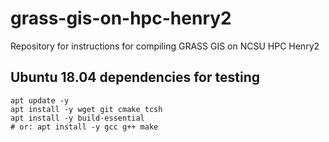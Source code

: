 # grass-gis-on-hpc-henry2

Repository for instructions for compiling GRASS GIS on NCSU HPC Henry2

## Ubuntu 18.04 dependencies for testing

```
apt update -y
apt install -y wget git cmake tcsh
apt install -y build-essential
# or: apt install -y gcc g++ make
```
